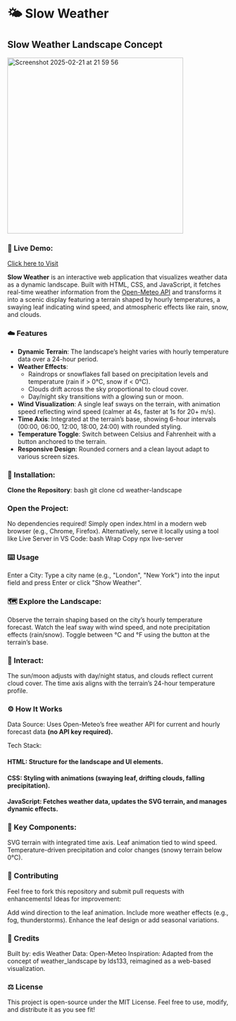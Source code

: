 # 🌤️ Slow Weather
## Slow Weather Landscape Concept

<img width="399" alt="Screenshot 2025-02-21 at 21 59 56" src="https://github.com/user-attachments/assets/a15d3c31-8c6c-4ba2-a802-b0734e9ab8de" />

### 🎉 Live Demo:
[Click here to Visit](https://edisedis777.github.io/slow-weather/)

**Slow Weather** is an interactive web application that visualizes weather data as a dynamic landscape. Built with HTML, CSS, and JavaScript, it fetches real-time weather information from the [Open-Meteo API](https://open-meteo.com/) and transforms it into a scenic display featuring a terrain shaped by hourly temperatures, a swaying leaf indicating wind speed, and atmospheric effects like rain, snow, and clouds.

### ☁️ Features

- **Dynamic Terrain**: The landscape’s height varies with hourly temperature data over a 24-hour period.
- **Weather Effects**: 
  - Raindrops or snowflakes fall based on precipitation levels and temperature (rain if > 0°C, snow if < 0°C).
  - Clouds drift across the sky proportional to cloud cover.
  - Day/night sky transitions with a glowing sun or moon.
- **Wind Visualization**: A single leaf sways on the terrain, with animation speed reflecting wind speed (calmer at 4s, faster at 1s for 20+ m/s).
- **Time Axis**: Integrated at the terrain’s base, showing 6-hour intervals (00:00, 06:00, 12:00, 18:00, 24:00) with rounded styling.
- **Temperature Toggle**: Switch between Celsius and Fahrenheit with a button anchored to the terrain.
- **Responsive Design**: Rounded corners and a clean layout adapt to various screen sizes.

### 💽 Installation:
**Clone the Repository**:
   bash
   git clone
   cd weather-landscape
### Open the Project:
No dependencies required! Simply open index.html in a modern web browser (e.g., Chrome, Firefox).
Alternatively, serve it locally using a tool like Live Server in VS Code:
bash
Wrap
Copy
npx live-server

### ⌨️ Usage
Enter a City:
Type a city name (e.g., "London", "New York") into the input field and press Enter or click "Show Weather".

### 🗺️ Explore the Landscape:
Observe the terrain shaping based on the city’s hourly temperature forecast.
Watch the leaf sway with wind speed, and note precipitation effects (rain/snow).
Toggle between °C and °F using the button at the terrain’s base.

### 🦜 Interact:
The sun/moon adjusts with day/night status, and clouds reflect current cloud cover.
The time axis aligns with the terrain’s 24-hour temperature profile.

### ⚙️ How It Works
Data Source: Uses Open-Meteo’s free weather API for current and hourly forecast data **(no API key required).**

Tech Stack:
#### HTML: Structure for the landscape and UI elements.
#### CSS: Styling with animations (swaying leaf, drifting clouds, falling precipitation).
#### JavaScript: Fetches weather data, updates the SVG terrain, and manages dynamic effects.

### 🥡 Key Components:
SVG terrain with integrated time axis.
Leaf animation tied to wind speed.
Temperature-driven precipitation and color changes (snowy terrain below 0°C).

### 📔 Contributing
Feel free to fork this repository and submit pull requests with enhancements! Ideas for improvement:

Add wind direction to the leaf animation.
Include more weather effects (e.g., fog, thunderstorms).
Enhance the leaf design or add seasonal variations.

### 🎥 Credits
Built by: edis
Weather Data: Open-Meteo
Inspiration: Adapted from the concept of weather_landscape by lds133, reimagined as a web-based visualization.

### ⚖️ License
This project is open-source under the MIT License. Feel free to use, modify, and distribute it as you see fit!
